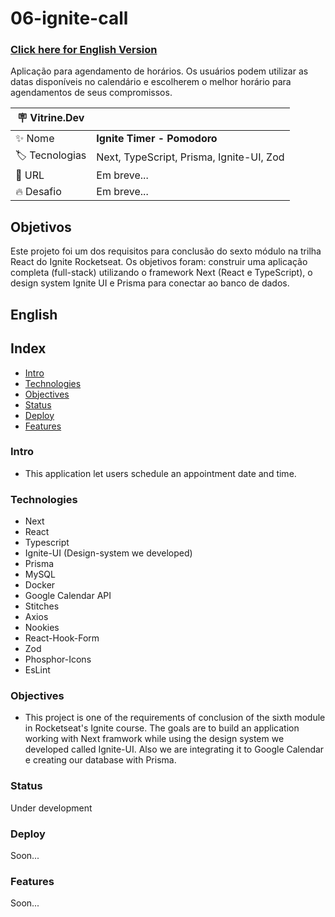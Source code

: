 # 06-ignite-call


### [Click here for English Version](#English)

Aplicação para agendamento de horários. Os usuários podem utilizar as datas disponíveis no calendário e escolherem o melhor horário para agendamentos de seus compromissos.

| :placard: Vitrine.Dev |     |
| -------------  | --- |
| :sparkles: Nome        | **Ignite Timer - Pomodoro**
| :label: Tecnologias | Next, TypeScript, Prisma, Ignite-UI, Zod
| :rocket: URL         | Em breve... 
| :fire: Desafio     | Em breve...

## Objetivos
Este projeto foi um dos requisitos para conclusão do sexto módulo na trilha React do Ignite Rocketseat. Os objetivos foram: construir uma aplicação completa (full-stack) utilizando o framework Next (React e TypeScript), o design system Ignite UI e Prisma para conectar ao banco de dados.  

## English

## Index

- [Intro](#Intro)
- [Technologies](#Technologies)
- [Objectives](#Objectives)
- [Status](#Status)
- [Deploy](#Deploy)
- [Features](#Features)

### Intro

- This application let users schedule an appointment date and time.

### Technologies

- Next
- React
- Typescript
- Ignite-UI (Design-system we developed)
- Prisma
- MySQL
- Docker
- Google Calendar API
- Stitches
- Axios
- Nookies
- React-Hook-Form
- Zod
- Phosphor-Icons
- EsLint

### Objectives

- This project is one of the requirements of conclusion of the sixth module in Rocketseat's Ignite course. The goals are to build an application working with Next framwork while using the design system we developed called Ignite-UI. Also we are integrating it to Google Calendar e creating our database with Prisma.

### Status

Under development

### Deploy

Soon...

### Features

Soon...